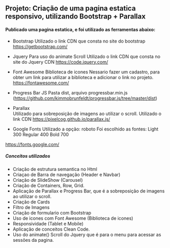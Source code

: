 ## Projeto: Criação de uma pagina estatica responsivo, utilizando Bootstrap + Parallax

#### Publicado uma pagina estatica, e foi utilizado as ferramentas abaixo:
- Bootstrap 
Utilizado o link CDN que consta no site do bootstrap
https://getbootstrap.com/

- Jquery 
Para uso do animate Scroll
Utilizado o link CDN que consta no site do Jquery CDN
https://code.jquery.com/

- Font Awesome 
Biblioteca de icones
Nessario fazer um cadastro, para obter um link para utilizar a biblioteca e adicionar o link no projeto.
https://fontawesome.com/


- Progress Bar JS
Pasta dist, arquivo progressbar.min.js 
(https://github.com/kimmobrunfeldt/progressbar.js/tree/master/dist)

- Parallax  
Utilizado para sobreposição de imagens ao utilizar o scroll.
Utilizado o link CDN
https://pixelcog.github.io/parallax.js/


- Google Fonts 
Utilizado a opção: roboto
Foi escolhido as fontes:
Light 300
Regular 400
Bold 700

https://fonts.google.com/


##### Conceitos utilizados

- Criação de estrutura semantica no Html
- Criaçao de Barra de navegação (Header e Navbar)
- Criação de SlideShow (Carousel)
- Criação de Containers, Row, Grid.
- Aplicação de Parallax e Progress Bar, que é a sobreposição de imagens ao utilizar o scroll.
- Criação de Cards
- Filtro de Imagens
- Criação de formulario com Bootstrap
- Uso de icones com Font Awesome (Biblioteca de icones)
- Responsividade (Tablet e Mobile)
- Aplicação de conceitos Clean Code.
- Uso do animate() Scroll do Jquery que é para o menu para acessar as sessões da pagina.